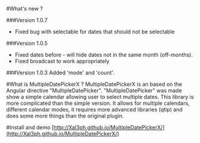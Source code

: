 #What's new ?

###Version 1.0.7
* Fixed bug with selectable for dates that should not be selectable

###Version 1.0.5

* Fixed dates before - will hide dates not in the same month (off-months).
* Fixed broadcast to work appropriately


###Version 1.0.3
Added 'mode' and 'count'.

#What is MultipleDatePickerX ?
MultipleDatePickerX is an based on the Angular directive "MultipleDatePicker".  "MultipleDatePicker" was made show a simple calendar allowing user to select multiple dates.  This library is more complicated than the simple version.  It allows for multiple calendars, different calendar modes, it requires more advanced libraries (qtip) and does some more things than the original plugin.

#Install and demo
[http://Xal3ph.github.io/MultipleDatePickerX/](http://Xal3ph.github.io/MultipleDatePickerX/)

